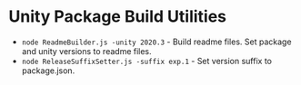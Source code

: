# Unity Package Build Utilities

- `node ReadmeBuilder.js -unity 2020.3` - Build readme files. Set package and unity versions to readme files.
- `node ReleaseSuffixSetter.js -suffix exp.1` - Set version suffix to package.json.
